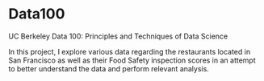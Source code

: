 # Data100
UC Berkeley Data 100: Principles and Techniques of Data Science

In this project, I explore various data regarding the restaurants located in San Francisco as well as their Food Safety inspection scores in an attempt to better understand the data and perform relevant analysis. 
